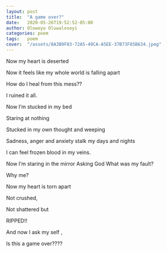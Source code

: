 ```yaml
---
layout: post
title:  "A game over?"
date:   2020-05-26T19:52:52-05:00
author: Olowoyo Oluwaloseyi 
categories: poem
tags:	poem
cover:  "/assets/8A3B9F83-72A5-49CA-A5EE-37B73F85B634.jpeg"
---
```

Now my heart is deserted 


Now it feels like my whole world is falling apart


How do I heal from this mess??


I ruined it all.


Now I’m stucked in my bed


Staring at nothing


Stucked in my own thought and weeping


Sadness, anger and anxiety stalk my days and nights 


I can feel frozen blood in my veins.


Now I’m staring in the mirror 
Asking God 
What was my fault?


Why me?

Now my heart is torn apart 


Not crushed, 


Not shattered but


RIPPED!!

And now I ask my self ,


Is this a game over????

